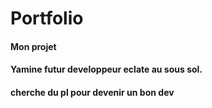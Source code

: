# Portfolio

#### Mon projet 
#### Yamine futur developpeur eclate au sous sol.
#### cherche du pl pour devenir un bon dev